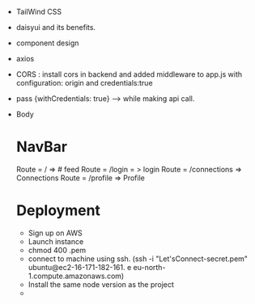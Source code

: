 

 - TailWind CSS
 - daisyui and its benefits.

 - component design
 - axios
 - CORS : install cors in backend and added middleware to app.js with configuration: origin and         credentials:true
 - pass {withCredentials: true} --> while making api call.

 - Body
   # NavBar
   Route = / => # feed
   Route = /login = > login
   Route = /connections => Connections
   Route = /profile => Profile

   # Deployment

   - Sign up on AWS
   - Launch instance
   - chmod 400 <secret>.pem
   - connect to machine using ssh.
     (ssh -i "Let'sConnect-secret.pem" ubuntu@ec2-16-171-182-161.     e eu-north-1.compute.amazonaws.com)
   - Install the same node version as the project
   -